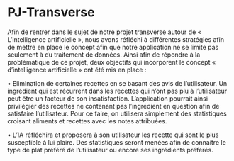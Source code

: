 # PJ-Transverse

Afin de rentrer dans le sujet de notre projet transverse autour de « L’intelligence artificielle », nous avons réfléchi à différentes stratégies afin de mettre en place le concept afin que notre application ne se limite pas seulement à du traitement de données. Ainsi afin de répondre à la problématique de ce projet, deux objectifs qui incorporent le concept « d’intelligence artificielle » ont été mis en place :

•	Elimination de certaines recettes en se basant des avis de l’utilisateur. Un ingrédient qui est récurrent dans les recettes qui n’ont pas plu à l’utilisateur peut être un facteur de son insatisfaction. L’application pourrait ainsi privilégier des recettes ne contenant pas l’ingrédient en question afin de satisfaire l’utilisateur. Pour ce faire, on utilisera simplement des statistiques croisant aliments et recettes avec les notes attribuées.

•	L’IA réfléchira et proposera à son utilisateur les recette qui sont le plus susceptible à lui plaire. Des statistiques seront menées afin de connaitre le type de plat préféré de l’utilisateur ou encore ses ingrédients préférés.

